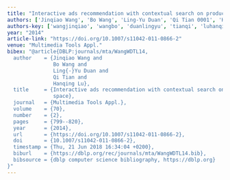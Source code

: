 ```yaml
---
title: "Interactive ads recommendation with contextual search on product topic space"
authors: ['Jinqiao Wang', 'Bo Wang', 'Ling-Yu Duan', 'Qi Tian 0001', 'Hanqing Lu']
authors-key: ['wangjinqiao', 'wangbo', 'duanlingyu', 'tianqi', 'luhanqing']
year: "2014"
article-link: "https://doi.org/10.1007/s11042-011-0866-2"
venue: "Multimedia Tools Appl."
bibex: "@article{DBLP:journals/mta/WangWDTL14,
  author    = {Jinqiao Wang and
               Bo Wang and
               Ling{-}Yu Duan and
               Qi Tian and
               Hanqing Lu},
  title     = {Interactive ads recommendation with contextual search on product topic
               space},
  journal   = {Multimedia Tools Appl.},
  volume    = {70},
  number    = {2},
  pages     = {799--820},
  year      = {2014},
  url       = {https://doi.org/10.1007/s11042-011-0866-2},
  doi       = {10.1007/s11042-011-0866-2},
  timestamp = {Thu, 21 Jun 2018 16:34:04 +0200},
  biburl    = {https://dblp.org/rec/journals/mta/WangWDTL14.bib},
  bibsource = {dblp computer science bibliography, https://dblp.org}
}"
---
```

